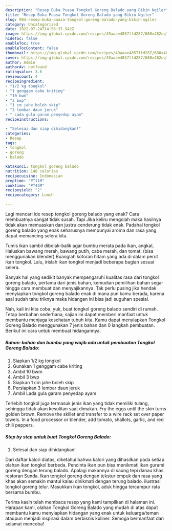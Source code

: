 ```yaml
---
description: "Resep Buka Puasa Tongkol Goreng Balado yang Bikin Ngiler"
title: "Resep Buka Puasa Tongkol Goreng Balado yang Bikin Ngiler"
slug: 904-resep-buka-puasa-tongkol-goreng-balado-yang-bikin-ngiler
category: Uncategorized
date: 2022-07-24T14:56:37.942Z
image: https://img-global.cpcdn.com/recipes/49aaae4857ffd287/680x482cq70/tongkol-goreng-balado-foto-resep-utama.jpg
hideToc: false
enableToc: true
enableTocContent: false
thumbnail: https://img-global.cpcdn.com/recipes/49aaae4857ffd287/680x482cq70/tongkol-goreng-balado-foto-resep-utama.jpg
cover: https://img-global.cpcdn.com/recipes/49aaae4857ffd287/680x482cq70/tongkol-goreng-balado-foto-resep-utama.jpg
author: Admin
authorAv: notfound
ratingvalue: 3.6
reviewcount: 4
recipeingredient:
- "1/2 kg tongkol"
- "1 genggam cabe kriting"
- "10 bwm"
- "3 bwp"
- "1 cm jahe boleh skip"
- "3 lembar daun jeruk"
- " Lada gula garam penyedap ayam"
recipeinstructions:

- "Selesai dan siap dihidangkan!"
categories:
- Resep
tags:
- tongkol
- goreng
- balado

katakunci: tongkol goreng balado 
nutrition: 148 calories
recipecuisine: Indonesian
preptime: "PT11M"
cooktime: "PT43M"
recipeyield: "2"
recipecategory: Lunch

---
```



Lagi mencari ide resep tongkol goreng balado yang enak? Cara membuatnya sangat tidak susah. Tapi Jika keliru mengolah maka hasilnya tidak akan memuaskan dan justru cenderung tidak enak. Padahal tongkol goreng balado yang enak seharusnya mempunyai aroma dan rasa yang dapat memancing selera kita.


Tumis ikan sambil dibolak-balik agar bumbu merata pada ikan, angkat. Haluskan bawang merah, bawang putih, cabe merah, dan tomat. (bisa menggunakan blender) Buanglah kotoran hitam yang ada di dalam perut ikan tongkol. Lalu, irislah ikan tongkol menjadi beberapa bagian sesuai selera.

Banyak hal yang sedikit banyak mempengaruhi kualitas rasa dari tongkol goreng balado, pertama dari jenis bahan, kemudian pemilihan bahan segar hingga cara membuat dan menyajikannya. Tak perlu pusing jika hendak menyiapkan tongkol goreng balado enak di mana pun kamu berada, karena asal sudah tahu triknya maka hidangan ini bisa jadi suguhan spesial.


Nah, kali ini kita coba, yuk, buat tongkol goreng balado sendiri di rumah. Tetap berbahan sederhana, sajian ini dapat memberi manfaat untuk membantu menjaga kesehatan tubuh kita. Kamu dapat menyiapkan Tongkol Goreng Balado menggunakan 7 jenis bahan dan 0 langkah pembuatan. Berikut ini cara untuk membuat hidangannya.

<!--inarticleads1-->

##### Bahan-bahan dan bumbu yang wajib ada untuk pembuatan Tongkol Goreng Balado:

1. Siapkan 1/2 kg tongkol
1. Gunakan 1 genggam cabe kriting
1. Ambil 10 bwm
1. Ambil 3 bwp
1. Siapkan 1 cm jahe boleh skip
1. Persiapkan 3 lembar daun jeruk
1. Ambil  Lada gula garam penyedap ayam


Terlebih tongkol juga termasuk jenis ikan yang tidak memiliki tulang, sehingga tidak akan kesulitan saat dimakan. Fry the eggs until the skin turns golden brown. Remove the skillet and transfer to a wire rack set over paper towels. In a food processor or blender, add tomato, shallots, garlic, and red chili peppers. 

<!--inarticleads2-->

##### Step by step untuk buat Tongkol Goreng Balado:


1. Selesai dan siap dihidangkan!

Dari daftar kalori diatas, diketahui bahwa kalori yang dihasilkan pada setiap olahan ikan tongkol berbeda. Pencinta ikan pun bisa menikmati ikan gurami goreng dengan terung balado. Apalagi makannya di saung tepi danau khas restoran Sunda. Ikan tongkol goreng dengan tekstur empuk dan rasa yang khas akan semakin mantul kalau dinikmati dengan terung balado. ilustrasi tongkol goreng telur. Masukkan ikan tongkol, aduk hingga tercampur rata bersama bumbu. 

Terima kasih telah membaca resep yang kami tampilkan di halaman ini. Harapan kami, olahan Tongkol Goreng Balado yang mudah di atas dapat membantu kamu menyiapkan hidangan yang enak untuk keluarga/teman ataupun menjadi inspirasi dalam berbisnis kuliner. Semoga bermanfaat dan selamat mencoba!
